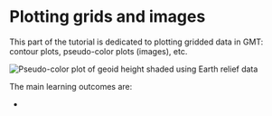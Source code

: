 # Plotting grids and images

This part of the tutorial is dedicated to plotting gridded data in GMT: contour
plots, pseudo-color plots (images), etc.

![Pseudo-color plot of geoid height shaded using Earth relief
data](bonus-challenge.png)

The main learning outcomes are:

*
